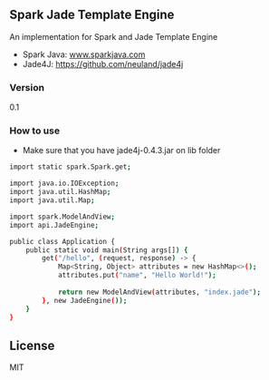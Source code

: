 Spark Jade Template Engine
----

An implementation for Spark and Jade Template Engine

  - Spark Java: www.sparkjava.com
  - Jade4J: https://github.com/neuland/jade4j
  
### Version
0.1

### How to use

* Make sure that you have jade4j-0.4.3.jar on lib folder


```sh
import static spark.Spark.get;

import java.io.IOException;
import java.util.HashMap;
import java.util.Map;

import spark.ModelAndView;
import api.JadeEngine;

public class Application {
    public static void main(String args[]) {
        get("/hello", (request, response) -> {
            Map<String, Object> attributes = new HashMap<>();
            attributes.put("name", "Hello World!");
    
            return new ModelAndView(attributes, "index.jade");
        }, new JadeEngine());
    }
}
```

License
----

MIT

